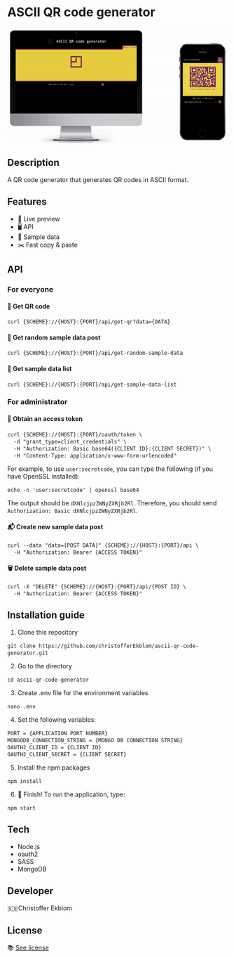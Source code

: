 # ASCII QR code generator

![Application demo](https://raw.githubusercontent.com/christofferEkblom/ascii-qr-code-generator/master/demo.gif)

## Description
A QR code generator that generates QR codes in ASCII format.

## Features
* 🎤 Live preview
* 🖥 API
* 💾 Sample data
* ✂️ Fast copy & paste

## API
### For everyone
#### 💬 Get QR code
```
curl {SCHEME}://{HOST}:{PORT}/api/get-qr?data={DATA}
```

#### 🎲 Get random sample data post
```
curl {SCHEME}://{HOST}:{PORT}/api/get-random-sample-data
```

#### 👐 Get sample data list
```
curl {SCHEME}://{HOST}:{PORT}/api/get-sample-data-list
```

### For administrator
#### 🔐 Obtain an access token
```
curl {SCHEME}://{HOST}:{PORT}/oauth/token \
  -d "grant_type=client_credentials" \
  -H "Authorization: Basic base64({CLIENT ID}:{CLIENT SECRET})" \
  -H "Content-Type: application/x-www-form-urlencoded"
```

For example, to use ```user:secretcode```, you can type the following (if you have OpenSSL installed):

```
echo -n 'user:secretcode' | openssl base64
```

The output should be ```dXNlcjpzZWNyZXRjb2Rl```. Therefore, you should send ```Authorization: Basic dXNlcjpzZWNyZXRjb2Rl```.

#### 📬 Create new sample data post
```
curl --data "data={POST DATA}" {SCHEME}://{HOST}:{PORT}/api \
  -H "Authorization: Bearer {ACCESS TOKEN}"
```

#### 🗑 Delete sample data post
```
curl -X "DELETE" {SCHEME}://{HOST}:{PORT}/api/{POST ID} \
  -H "Authorization: Bearer {ACCESS TOKEN}"
```

## Installation guide
1. Clone this repository
```
git clone https://github.com/christofferEkblom/ascii-qr-code-generator.git
```

2. Go to the directory
```
cd ascii-qr-code-generator
```

3. Create .env file for the environment variables
```
nano .env
```

4. Set the following variables:
```
PORT = {APPLICATION PORT NUMBER}
MONGODB_CONNECTION_STRING = {MONGO DB CONNECTION STRING}
OAUTH2_CLIENT_ID = {CLIENT ID}
OAUTH2_CLIENT_SECRET = {CLIENT SECRET}
```

5. Install the npm packages
```
npm install
```

6. 🏁 Finish! To run the application, type:
```
npm start
```

## Tech
* Node.js
* oauth2
* SASS
* MongoDB

## Developer
🇸🇪Christoffer Ekblom

## License
📚 [See license](LICENSE)
